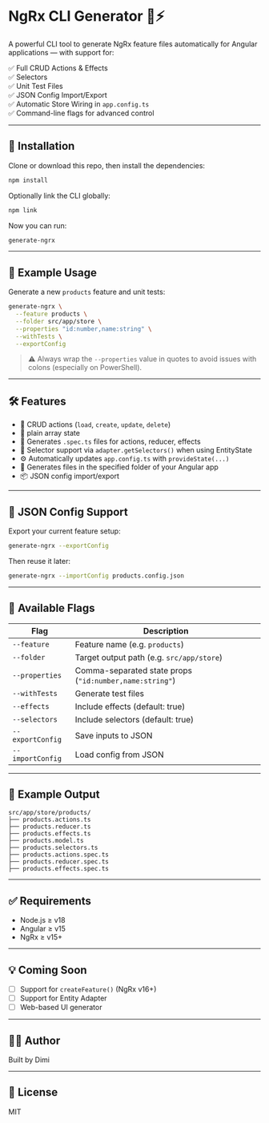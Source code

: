 # NgRx CLI Generator 🧠⚡

A powerful CLI tool to generate NgRx feature files automatically for Angular applications — with support for:

✅ Full CRUD Actions & Effects  
✅ Selectors  
✅ Unit Test Files  
✅ JSON Config Import/Export  
✅ Automatic Store Wiring in `app.config.ts`  
✅ Command-line flags for advanced control

---

## 🚀 Installation

Clone or download this repo, then install the dependencies:

```bash
npm install
```

Optionally link the CLI globally:

```bash
npm link
```

Now you can run:

```bash
generate-ngrx
```

---

## 🧪 Example Usage

Generate a new `products` feature and unit tests:

```bash
generate-ngrx \
  --feature products \
  --folder src/app/store \
  --properties "id:number,name:string" \
  --withTests \
  --exportConfig
```

> ⚠️ Always wrap the `--properties` value in quotes to avoid issues with colons (especially on PowerShell).

---

## 🛠 Features

- 🔁 CRUD actions (`load`, `create`, `update`, `delete`)
- 🧱 plain array state
- 🧪 Generates `.spec.ts` files for actions, reducer, effects
- 🧠 Selector support via `adapter.getSelectors()` when using EntityState
- ⚙️ Automatically updates `app.config.ts` with `provideState(...)`
- 📁 Generates files in the specified folder of your Angular app
- 📦 JSON config import/export

---

## 🧾 JSON Config Support

Export your current feature setup:

```bash
generate-ngrx --exportConfig
```

Then reuse it later:

```bash
generate-ngrx --importConfig products.config.json
```

---

## 🔧 Available Flags

| Flag             | Description                                             |
| ---------------- | ------------------------------------------------------- |
| `--feature`      | Feature name (e.g. `products`)                          |
| `--folder`       | Target output path (e.g. `src/app/store`)               |
| `--properties`   | Comma-separated state props (`"id:number,name:string"`) |
| `--withTests`    | Generate test files                                     |
| `--effects`      | Include effects (default: true)                         |
| `--selectors`    | Include selectors (default: true)                       |
| `--exportConfig` | Save inputs to JSON                                     |
| `--importConfig` | Load config from JSON                                   |

---

## 🧩 Example Output

```
src/app/store/products/
├── products.actions.ts
├── products.reducer.ts
├── products.effects.ts
├── products.model.ts
├── products.selectors.ts
├── products.actions.spec.ts
├── products.reducer.spec.ts
├── products.effects.spec.ts
```

---

## ✅ Requirements

- Node.js ≥ v18
- Angular ≥ v15
- NgRx ≥ v15+

---

## 💡 Coming Soon

- [ ] Support for `createFeature()` (NgRx v16+)
- [ ] Support for Entity Adapter
- [ ] Web-based UI generator

---

## 👨‍💻 Author

Built by Dimi

---

## 🛟 License

MIT
